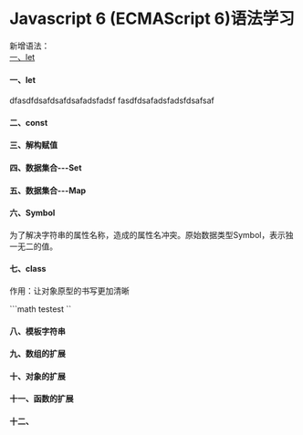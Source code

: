 # Javascript 6 (ECMAScript 6)语法学习
新增语法：<br>
[一、let](#let)<br>
#### 一、let
dfasdfdsafdsafdsafadsfadsf
fasdfdsafadsfadsfdsafsaf
#### 二、const
#### 三、解构赋值
#### 四、数据集合---Set
#### 五、数据集合---Map
#### 六、Symbol
<p>为了解决字符串的属性名称，造成的属性名冲突。原始数据类型Symbol，表示独一无二的值。</p>

#### 七、class
<p>作用：让对象原型的书写更加清晰</p>
```math
testest
``

#### 八、模板字符串
#### 九、数组的扩展
#### 十、对象的扩展
#### 十一、函数的扩展
#### 十二、